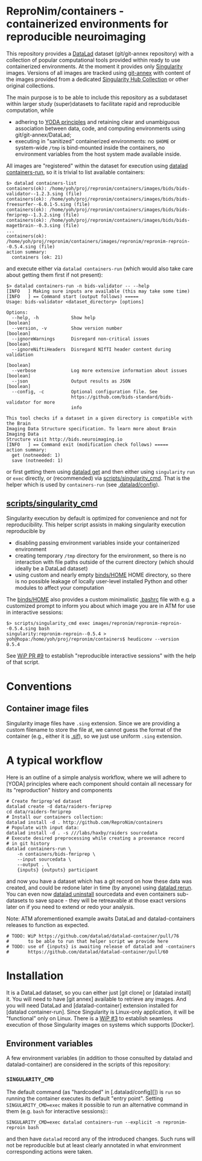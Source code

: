 # ReproNim/containers - containerized environments for reproducible neuroimaging

This repository provides a [DataLad] dataset (git/git-annex
repository) with a collection of popular computational tools provided
within ready to use containerized environments.  At the moment it
provides only [Singularity] images.  Versions of all images are tracked using
[git-annex] with content of the images provided from a dedicated
[Singularity Hub Collection] or other original collections.

The main purpose is to be able to include this repository as a
subdataset within larger study (super)datasets to facilitate rapid and
reproducible computation, while

- adhering to [YODA principles] and retaining clear and unambiguous
  association between data, code, and computing environments using
  git/git-annex/DataLad;
- executing in "sanitized" containerized environments:  no `$HOME` or
  system-wide `/tmp` is bind-mounted inside the containers, no
  environment variables from the host system made available inside.

All images are "registered" within the dataset for execution using
[datalad containers-run], so it is trivial to list available
containers:

    $> datalad containers-list
    containers(ok): /home/yoh/proj/repronim/containers/images/bids/bids-validator--1.2.3.sing (file)
    containers(ok): /home/yoh/proj/repronim/containers/images/bids/bids-freesurfer--6.0.1-5.sing (file)
    containers(ok): /home/yoh/proj/repronim/containers/images/bids/bids-fmriprep--1.3.2.sing (file)
    containers(ok): /home/yoh/proj/repronim/containers/images/bids/bids-magetbrain--0.3.sing (file)
	...
    containers(ok): /home/yoh/proj/repronim/containers/images/repronim/repronim-reproin--0.5.4.sing (file)
    action summary:
      containers (ok: 21)


and execute either via `datalad containers-run` (which would also take care
about getting them first if not present):

    $> datalad containers-run -n bids-validator -- --help
    [INFO   ] Making sure inputs are available (this may take some time)
    [INFO   ] == Command start (output follows) ===== 
    Usage: bids-validator <dataset_directory> [options]

    Options:
      --help, -h            Show help                                      [boolean]
      --version, -v         Show version number                            [boolean]
      --ignoreWarnings      Disregard non-critical issues                  [boolean]
      --ignoreNiftiHeaders  Disregard NIfTI header content during validation
                                                                           [boolean]
      --verbose             Log more extensive information about issues    [boolean]
      --json                Output results as JSON                         [boolean]
      --config, -c          Optional configuration file. See
                            https://github.com/bids-standard/bids-validator for more
                            info

    This tool checks if a dataset in a given directory is compatible with the Brain
    Imaging Data Structure specification. To learn more about Brain Imaging Data
    Structure visit http://bids.neuroimaging.io
    [INFO   ] == Command exit (modification check follows) ===== 
    action summary:
      get (notneeded: 1)
      save (notneeded: 1)

or first getting them using [datalad get] and then either using
`singularity` `run` or `exec` directly, or (recommended) via
[scripts/singularity_cmd](). That is the helper which is used by
`containers-run` (see [.datalad/config]()).

## [scripts/singularity_cmd]()

Singularity execution by default is optimized for convenience and not for reproducibility.
This helper script assists in making singularity execution reproducible by

- disabling passing environment variables inside your containerized environment
- creating temporary `/tmp` directory for the environment, so there is no
  interaction with file paths outside of the current directory (which should 
  ideally be a DataLad dataset)
- using custom and nearly empty [binds/HOME]() HOME directory, so there is
  no possible leakage of locally user-level installed Python and other modules
  to affect your computation

The [binds/HOME]() also provides a custom minimalistic [.bashrc](binds/HOME/.bashrc) file
with e.g. a customized prompt to inform you about which image you are in ATM for use
in interactive sessions:

    $> scripts/singularity_cmd exec images/repronim/repronim-reproin--0.5.4.sing bash
    singularity:repronim-reproin--0.5.4 > yoh@hopa:/home/yoh/proj/repronim/containers$ heudiconv --version
    0.5.4

See [WiP PR #9](https://github.com/ReproNim/containers/pull/9) to
establish "reproducible interactive sessions" with the help of that script.

# Conventions

## Container image files

Singularity image files have `.sing` extension.  Since we are providing
a custom filename to store the file at, we cannot guess the format of
the container (e.g., either it is 
[.sif](https://www.sylabs.io/2018/03/sif-containing-your-containers/)),
so we just use uniform `.sing` extension.

# A typical workflow

Here is an outline of a simple analysis workflow, where we will adhere to
[YODA] principles where each component should contain all necessary for its
"reproduction" history and components

	# Create fmriprep'ed dataset
	datalad create -d data/raiders-fmriprep
	cd data/raiders-fmriprep
	# Install our containers collection:
	datalad install -d . http://github.com/ReproNim/containers
	# Populate with input data:
	datalad install -d . -s ///labs/haxby/raiders sourcedata
	# Execute desired preprocessing while creating a provenance record
	# in git history
	datalad containers-run \
		-n containers/bids-fmriprep \
		--input	sourcedata \
		--output . \
		{inputs} {outputs} participant

and now you have a dataset which has a git record on how these data
was created, and could be redone later in time (by anyone) using [datalad rerun].
You can even now [datalad uninstall] sourcedata and even containers 
sub-datasets to save space - they will be retreavable at those exact versions later 
on if you need to extend or redo your analysis.  

Note: ATM aforementioned example awaits DataLad and datalad-containers releases to
function as expected.

	# TODO: WiP https://github.com/datalad/datalad-container/pull/76
	#       to be able to run that helper script we provide here
	# TODO: use of {inputs} is awaiting release of datalad and -containers
	#       https://github.com/datalad/datalad-container/pull/60
	
# Installation

It is a DataLad dataset, so you can either just [git clone] or [datalad install] it.
You will need to have [git annex] available to retrieve any images. And you will 
need DataLad and [datalad-container] extension installed for [datalad container-run].
Since Singularity is Linux-only application, it will be "functional" only on 
Linux. There is a [WiP #3](https://github.com/ReproNim/containers/issues/3) to 
establish seamless execution of those Singularity images on systems which 
supports [Docker].

## Environment variables

A few environment variables (in addition to those consulted by datalad
and datalad-container) are considered in the scripts of this
repository:

### `SINGULARITY_CMD`

The default command (as "hardcoded" in [.datalad/config][]) is `run`
so running the container executes its default "entry point".  Setting
`SINGULARITY_CMD=exec` makes it possible to run an alternative command
in them (e.g. `bash` for interactive sessions)::

    SINGULARITY_CMD=exec datalad containers-run --explicit -n repronim-reproin bash

and then have `datalad` record any of the introduced changes.  Such
runs will not be reproducible but at least clearly annotated in what
environment corresponding actions were taken.

[git-annex]: http://git-annex.branchable.com
[DataLad]: http://datalad.org
[datalad containers-run]: http://docs.datalad.org/projects/container/en/latest/generated/man/datalad-containers-run.html
[datalad get]: http://docs.datalad.org/projects/container/en/latest/generated/man/datalad-get.html
[datalad run]: http://docs.datalad.org/projects/container/en/latest/generated/man/datalad-run.html
[datalad rerun]: http://docs.datalad.org/projects/container/en/latest/generated/man/datalad-rerun.html
[datalad uninstall]: http://docs.datalad.org/projects/container/en/latest/generated/man/datalad-uninstall.html

[YODA principles]: https://github.com/myyoda/poster/blob/master/ohbm2018.pdf

[Singularity]: https://www.sylabs.io/singularity/
[Singularity Hub]: https://singularity-hub.org
[Singularity Hub Collection]: https://www.singularity-hub.org/collections/2761
